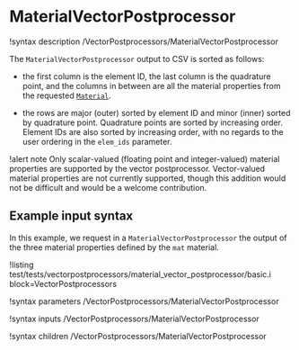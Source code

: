 # MaterialVectorPostprocessor

!syntax description /VectorPostprocessors/MaterialVectorPostprocessor

The `MaterialVectorPostprocessor` output to CSV is sorted as follows:

- the first column is the element ID, the last column is the quadrature point, and the columns in between are all the material properties from the requested [`Material`](syntax/Materials/index.md).

- the rows are major (outer) sorted by element ID and minor (inner) sorted by quadrature point. Quadrature points are sorted by increasing order. Element IDs are also sorted by increasing order, with no regards to the user ordering in the `elem_ids` parameter.


!alert note
Only scalar-valued (floating point and integer-valued) material properties are supported by the vector postprocessor. Vector-valued material properties are not currently supported, though this addition would not be difficult and would be a welcome contribution.

## Example input syntax

In this example, we request in a `MaterialVectorPostprocessor` the output of the three material properties defined by the `mat` material.

!listing test/tests/vectorpostprocessors/material_vector_postprocessor/basic.i block=VectorPostprocessors

!syntax parameters /VectorPostprocessors/MaterialVectorPostprocessor

!syntax inputs /VectorPostprocessors/MaterialVectorPostprocessor

!syntax children /VectorPostprocessors/MaterialVectorPostprocessor
